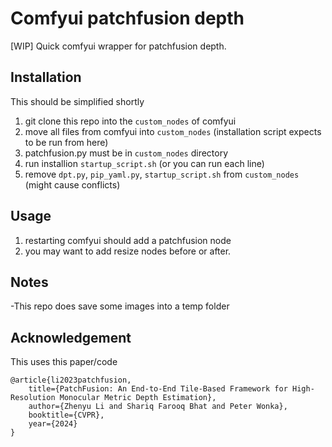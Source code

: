# Comfyui patchfusion depth
[WIP] Quick comfyui wrapper for patchfusion depth.

## Installation 
This should be simplified shortly
1. git clone this repo into the `custom_nodes` of comfyui
2. move all files from comfyui into `custom_nodes` (installation script expects to be run from here)
3. patchfusion.py must be in `custom_nodes` directory
4. run installion `startup_script.sh` (or you can run each line)
5. remove `dpt.py`, `pip_yaml.py`, `startup_script.sh` from `custom_nodes` (might cause conflicts)

## Usage
1. restarting comfyui should add a patchfusion node
2. you may want to add resize nodes before or after.

## Notes
-This repo does save some images into a temp folder

## Acknowledgement
This uses this paper/code
```
@article{li2023patchfusion,
    title={PatchFusion: An End-to-End Tile-Based Framework for High-Resolution Monocular Metric Depth Estimation}, 
    author={Zhenyu Li and Shariq Farooq Bhat and Peter Wonka},
    booktitle={CVPR},
    year={2024}
}
```
